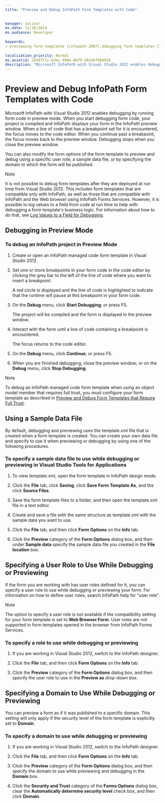 ```yaml
---
title: "Preview and Debug InfoPath Form Templates with Code"
 
 
manager: soliver
ms.date: 11/16/2014
ms.audience: Developer
 
keywords:
- previewing form templates [infopath 2007],debugging form templates [InfoPath 2007],form templates [InfoPath 2007], previewing,debugging [InfoPath 2007], managed-code form templates,form templates [InfoPath 2007], debugging,InfoPath 2007, debugging form templates,InfoPath 2007, previewing form templates
 
localization_priority: Normal
ms.assetid: c8387f1c-b34c-490e-8bf9-d824bf98d826
description: "Microsoft InfoPath with Visual Studio 2012 enables debugging by running form code in preview mode. When you start debugging form code, your project is compiled and InfoPath displays your form in the InfoPath preview window. When a line of code that has a breakpoint set for it is encountered, the focus moves to the code editor. When you continue past a breakpoint, the focus moves back to the preview window. Debugging stops when you close the preview window."
---
```


# Preview and Debug InfoPath Form Templates with Code

Microsoft InfoPath with Visual Studio 2012 enables debugging by running form code in preview mode. When you start debugging form code, your project is compiled and InfoPath displays your form in the InfoPath preview window. When a line of code that has a breakpoint set for it is encountered, the focus moves to the code editor. When you continue past a breakpoint, the focus moves back to the preview window. Debugging stops when you close the preview window.
  
You can also modify the form options of the form template to preview and debug using a specific user role, a sample data file, or by specifying the domain to which the form will be published. 
  
> [!NOTE]
> It is not possible to debug form templates after they are deployed at run time from Visual Studio 2012. This includes form templates that are compatible only with InfoPath, as well as those that are compatible with InfoPath and the Web browser using InfoPath Forms Services. However, it is possible to log values to a field from code at run time to help with debugging a form template's business logic. For information about how to do that, see [Log Values to a Field for Debugging](how-to-log-values-to-a-field-for-debugging.md). 
  
## Debugging in Preview Mode

### To debug an InfoPath project in Preview Mode

1. Create or open an InfoPath managed code form template in Visual Studio 2012.
    
2. Set one or more breakpoints in your form code in the code editor by clicking the grey bar to the left of the line of code where you want to insert a breakpoint.
    
    A red circle is displayed and the line of code is highlighted to indicate that the runtime will pause at this breakpoint in your form code.
    
3. On the **Debug** menu, click **Start Debugging**; or press F5.
    
    The project will be compiled and the form is displayed in the preview window.
    
4. Interact with the form until a line of code containing a breakpoint is encountered.
    
    The focus returns to the code editor.
    
5. On the **Debug** menu, click **Continue**; or press F5.
    
6. When you are finished debugging, close the preview window; or on the **Debug** menu, click **Stop Debugging**.
    
> [!NOTE]
> To debug an InfoPath managed code form template when using an object model member that requires full trust, you must configure your form template as described in [Preview and Debug Form Templates that Require Full Trust](how-to-preview-and-debug-form-templates-that-require-full-trust.md). 
  
## Using a Sample Data File

By default, debugging and previewing uses the template.xml file that is created when a form template is created. You can create your own data file and specify to use it when previewing or debugging by using one of the following procedures. 
  
### To specify a sample data file to use while debugging or previewing in Visual Studio Tools for Applications

1. To view template.xml, open the form template in InfoPath design mode.
    
2. Click the **File** tab, click **Saving**, click **Save Form Template As**, and the click **Source Files**.
    
3. Save the form template files to a folder, and then open the template.xml file in a text editor.
    
4. Create and save a file with the same structure as template.xml with the sample data you want to use.
    
5. Click the **File** tab, and then click **Form Options** on the **Info** tab. 
    
6. Click the **Preview** category of the **Form Options** dialog box, and then under **Sample data** specify the sample data file you created in the **File location** box. 
    
## Specifying a User Role to Use While Debugging or Previewing

If the form you are working with has user roles defined for it, you can specify a user role to use while debugging or previewing your form. For information on how to define user roles, search InfoPath help for "user role".
  
> [!NOTE]
> The option to specify a user role is not available if the compatibility setting for your form template is set to **Web Browser Form**. User roles are not supported in form templates opened in the browser from InfoPath Forms Services. 
  
### To specify a role to use while debugging or previewing

1. If you are working in Visual Studio 2012, switch to the InfoPath designer.
    
2. Click the **File** tab, and then click **Form Options** on the **Info** tab. 
    
3. Click the **Preview** category of the **Form Options** dialog box, and then specify the user role to use in the **Preview as** drop-down box. 
    
## Specifying a Domain to Use While Debugging or Previewing

You can preview a form as if it was published to a specific domain. This setting will only apply if the security level of the form template is explicitly set to **Domain**.
  
### To specify a domain to use while debugging or previewing

1. If you are working in Visual Studio 2012, switch to the InfoPath designer.
    
2. Click the **File** tab, and then click **Form Options** on the **Info** tab. 
    
3. Click the **Preview** category of the **Form Options** dialog box, and then specify the domain to use while previewing and debugging in the **Domain** box. 
    
4. Click the **Security and Trust** category of the **Forms Options** dialog box, clear the **Automatically determine security level** check box, and then click **Domain**.
    

